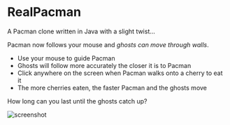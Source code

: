 # RealPacman

A Pacman clone written in Java with a slight twist...

Pacman now follows your mouse and _ghosts can move through walls_.

- Use your mouse to guide Pacman
- Ghosts will follow more accurately the closer it is to Pacman
- Click anywhere on the screen when Pacman walks onto a cherry to eat it
- The more cherries eaten, the faster Pacman and the ghosts move

How long can you last until the ghosts catch up?

![screenshot](http://i.imgur.com/XxdQBpa.png)
